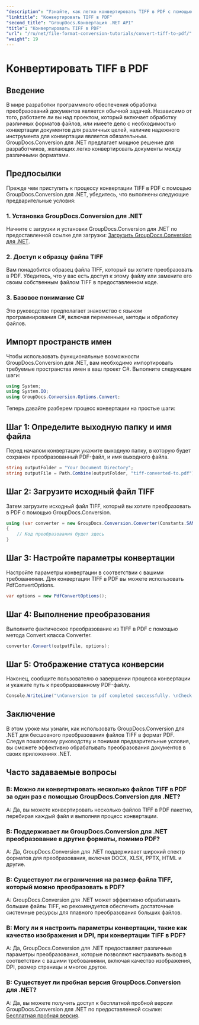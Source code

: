 ```yaml
---
"description": "Узнайте, как легко конвертировать TIFF в PDF с помощью GroupDocs.Conversion для .NET. Простое, эффективное и беспроблемное решение для конвертации документов."
"linktitle": "Конвертировать TIFF в PDF"
"second_title": "GroupDocs.Конвертация .NET API"
"title": "Конвертировать TIFF в PDF"
"url": "/ru/net/file-format-conversion-tutorials/convert-tiff-to-pdf/"
"weight": 19
---
```


# Конвертировать TIFF в PDF

## Введение

В мире разработки программного обеспечения обработка преобразований документов является обычной задачей. Независимо от того, работаете ли вы над проектом, который включает обработку различных форматов файлов, или имеете дело с необходимостью конвертации документов для различных целей, наличие надежного инструмента для конвертации является обязательным. GroupDocs.Conversion для .NET предлагает мощное решение для разработчиков, желающих легко конвертировать документы между различными форматами.

## Предпосылки

Прежде чем приступить к процессу конвертации TIFF в PDF с помощью GroupDocs.Conversion для .NET, убедитесь, что выполнены следующие предварительные условия:

### 1. Установка GroupDocs.Conversion для .NET
Начните с загрузки и установки GroupDocs.Conversion для .NET по предоставленной ссылке для загрузки: [Загрузить GroupDocs.Conversion для .NET](https://releases.groupdocs.com/conversion/net/).

### 2. Доступ к образцу файла TIFF
Вам понадобится образец файла TIFF, который вы хотите преобразовать в PDF. Убедитесь, что у вас есть доступ к этому файлу или замените его своим собственным файлом TIFF в предоставленном коде.

### 3. Базовое понимание C#
Это руководство предполагает знакомство с языком программирования C#, включая переменные, методы и обработку файлов.

## Импорт пространств имен

Чтобы использовать функциональные возможности GroupDocs.Conversion для .NET, вам необходимо импортировать требуемые пространства имен в ваш проект C#. Выполните следующие шаги:

```csharp
using System;
using System.IO;
using GroupDocs.Conversion.Options.Convert;
```

Теперь давайте разберем процесс конвертации на простые шаги:

## Шаг 1: Определите выходную папку и имя файла

Перед началом конвертации укажите выходную папку, в которую будет сохранен преобразованный PDF-файл, и имя выходного файла.

```csharp
string outputFolder = "Your Document Directory";
string outputFile = Path.Combine(outputFolder, "tiff-converted-to.pdf");
```

## Шаг 2: Загрузите исходный файл TIFF

Затем загрузите исходный файл TIFF, который вы хотите преобразовать в PDF с помощью GroupDocs.Conversion.

```csharp
using (var converter = new GroupDocs.Conversion.Converter(Constants.SAMPLE_TIFF))
{
    // Код преобразования будет здесь
}
```

## Шаг 3: Настройте параметры конвертации

Настройте параметры конвертации в соответствии с вашими требованиями. Для конвертации TIFF в PDF вы можете использовать PdfConvertOptions.

```csharp
var options = new PdfConvertOptions();
```

## Шаг 4: Выполнение преобразования

Выполните фактическое преобразование из TIFF в PDF с помощью метода Convert класса Converter.

```csharp
converter.Convert(outputFile, options);
```

## Шаг 5: Отображение статуса конверсии

Наконец, сообщите пользователю о завершении процесса конвертации и укажите путь к преобразованному PDF-файлу.

```csharp
Console.WriteLine("\nConversion to pdf completed successfully. \nCheck output in {0}", outputFolder);
```

## Заключение

В этом уроке мы узнали, как использовать GroupDocs.Conversion для .NET для бесшовного преобразования файлов TIFF в формат PDF. Следуя пошаговому руководству и понимая предварительные условия, вы сможете эффективно обрабатывать преобразования документов в своих приложениях .NET.

## Часто задаваемые вопросы

### В: Можно ли конвертировать несколько файлов TIFF в PDF за один раз с помощью GroupDocs.Conversion для .NET?

A: Да, вы можете конвертировать несколько файлов TIFF в PDF пакетно, перебирая каждый файл и выполняя процесс конвертации.

### В: Поддерживает ли GroupDocs.Conversion для .NET преобразование в другие форматы, помимо PDF?

A: Да, GroupDocs.Conversion для .NET поддерживает широкий спектр форматов для преобразования, включая DOCX, XLSX, PPTX, HTML и другие.

### В: Существуют ли ограничения на размер файла TIFF, который можно преобразовать в PDF?

A: GroupDocs.Conversion для .NET может эффективно обрабатывать большие файлы TIFF, но рекомендуется обеспечить достаточные системные ресурсы для плавного преобразования больших файлов.

### В: Могу ли я настроить параметры конвертации, такие как качество изображения и DPI, при конвертации TIFF в PDF?

A: Да, GroupDocs.Conversion для .NET предоставляет различные параметры преобразования, которые позволяют настраивать вывод в соответствии с вашими требованиями, включая качество изображения, DPI, размер страницы и многое другое.

### В: Существует ли пробная версия GroupDocs.Conversion для .NET?

A: Да, вы можете получить доступ к бесплатной пробной версии GroupDocs.Conversion для .NET по предоставленной ссылке: [Бесплатная пробная версия](https://releases.groupdocs.com/).